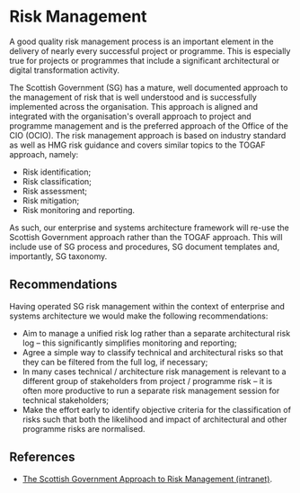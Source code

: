 # Risk Management

A good quality risk management process is an important element in the delivery of nearly every successful project or programme. This is especially true for projects or programmes that include a significant architectural or digital transformation activity.

The Scottish Government (SG) has a mature, well documented approach to the management of risk that is well understood and is successfully implemented across the organisation. This approach is aligned and integrated with the organisation's overall approach to project and programme management and is the preferred approach of the Office of the CIO (OCIO). The risk management approach is based on industry standard as well as HMG risk guidance and covers similar topics to the TOGAF approach, namely:

- Risk identification;
- Risk classification;
- Risk assessment;
- Risk mitigation;
- Risk monitoring and reporting.

As such, our enterprise and systems architecture framework will re-use the Scottish Government approach rather than the TOGAF approach. This will include use of SG process and procedures, SG document templates and, importantly, SG taxonomy.


## Recommendations

Having operated SG risk management within the context of enterprise and systems architecture we would make the following recommendations:

- Aim to manage a unified risk log rather than a separate architectural risk log – this significantly simplifies monitoring and reporting;
- Agree a simple way to classify technical and architectural risks so that they can be filtered from the full log, if necessary;
- In many cases technical / architecture risk management is relevant to a different group of stakeholders from project / programme risk – it is often more productive to run a separate risk management session for technical stakeholders;
- Make the effort early to identify objective criteria for the classification of risks such that both the likelihood and impact of architectural and other programme risks are normalised.


## References

- [The Scottish Government Approach to Risk Management (intranet)](http://intranet/InExec/AboutUs/Directorates/Finance/RMFR).
